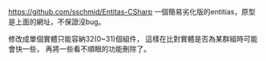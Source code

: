 https://github.com/sschmid/Entitas-CSharp
一個簡易劣化版的entitias，原型是上面的網址，不保證沒bug。

修改成單個實體只能容納32(0~31)個組件，
這樣在比對實體是否為某群組時可能會快一些，
再將一些看不順眼的功能刪除了。